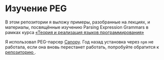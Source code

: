 # Изучение PEG 

В этом репозитории я выложу примеры, разобранные на лекциях, и материалы, посвящённые изучению Parsing Expression Grammars в рамках курса [«Теория и реализация языков программирования»](http://www.rubtsov.su/fl_course22/)

Я использовал PEG-парсер [Canopy](http://canopy.jcoglan.com). Год назад установка через `npm` не работала, если она вновь перестанет работать, попробуйте обратится к [репозиторию ](https://github.com/jcoglan/canopy/blob/main/CONTRIBUTING.md).
